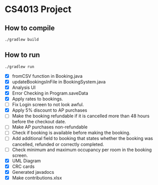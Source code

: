 # CS4013 Project

## How to compile
```
./gradlew build
```

## How to run
```
./gradlew run
```

- [x] fromCSV function in Booking.java
- [x] updateBookingsInFile in BookingSystem.java
- [x] Analysis UI
- [x] Error Checking in Program.saveData
- [x] Apply rates to bookings.
- [ ] Fix Login screen to not look awful.
- [x] Apply 5% discount to AP purchases
- [ ] Make the booking refundable if it is cancelled more than 48 hours before the checkout date.
- [ ] Make AP purchases non-refundable
- [ ] Check if booking is available before making the booking.
- [ ] Add additional field to booking that states whether the booking was cancelled, refunded or correctly completed.
- [ ] Check minimum and maximum occupancy per room in the booking screen.
- [x] UML Diagram
- [x] CRC cards
- [x] Generated javadocs
- [x] Make contributions.xlsx
